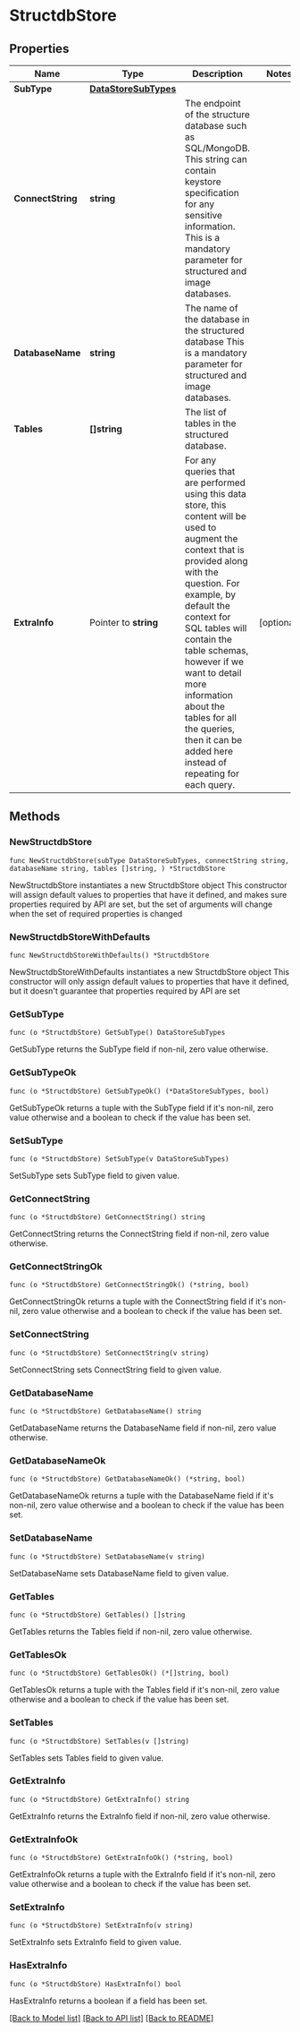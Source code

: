 # StructdbStore

## Properties

Name | Type | Description | Notes
------------ | ------------- | ------------- | -------------
**SubType** | [**DataStoreSubTypes**](DataStoreSubTypes.md) |  | 
**ConnectString** | **string** | The endpoint of the structure database such as SQL/MongoDB. This string can contain keystore specification for any sensitive information. This is a mandatory parameter for structured and image databases. | 
**DatabaseName** | **string** | The name of the database in the structured database This is a mandatory parameter for structured and image databases. | 
**Tables** | **[]string** | The list of tables in the structured database. | 
**ExtraInfo** | Pointer to **string** | For any queries that are performed using this data store, this content will be used to augment the context that is provided along with the question. For example, by default the context for SQL tables will contain the table schemas, however if we want to detail more information about the tables for all the queries, then it can be added here instead of repeating for each query. | [optional] 

## Methods

### NewStructdbStore

`func NewStructdbStore(subType DataStoreSubTypes, connectString string, databaseName string, tables []string, ) *StructdbStore`

NewStructdbStore instantiates a new StructdbStore object
This constructor will assign default values to properties that have it defined,
and makes sure properties required by API are set, but the set of arguments
will change when the set of required properties is changed

### NewStructdbStoreWithDefaults

`func NewStructdbStoreWithDefaults() *StructdbStore`

NewStructdbStoreWithDefaults instantiates a new StructdbStore object
This constructor will only assign default values to properties that have it defined,
but it doesn't guarantee that properties required by API are set

### GetSubType

`func (o *StructdbStore) GetSubType() DataStoreSubTypes`

GetSubType returns the SubType field if non-nil, zero value otherwise.

### GetSubTypeOk

`func (o *StructdbStore) GetSubTypeOk() (*DataStoreSubTypes, bool)`

GetSubTypeOk returns a tuple with the SubType field if it's non-nil, zero value otherwise
and a boolean to check if the value has been set.

### SetSubType

`func (o *StructdbStore) SetSubType(v DataStoreSubTypes)`

SetSubType sets SubType field to given value.


### GetConnectString

`func (o *StructdbStore) GetConnectString() string`

GetConnectString returns the ConnectString field if non-nil, zero value otherwise.

### GetConnectStringOk

`func (o *StructdbStore) GetConnectStringOk() (*string, bool)`

GetConnectStringOk returns a tuple with the ConnectString field if it's non-nil, zero value otherwise
and a boolean to check if the value has been set.

### SetConnectString

`func (o *StructdbStore) SetConnectString(v string)`

SetConnectString sets ConnectString field to given value.


### GetDatabaseName

`func (o *StructdbStore) GetDatabaseName() string`

GetDatabaseName returns the DatabaseName field if non-nil, zero value otherwise.

### GetDatabaseNameOk

`func (o *StructdbStore) GetDatabaseNameOk() (*string, bool)`

GetDatabaseNameOk returns a tuple with the DatabaseName field if it's non-nil, zero value otherwise
and a boolean to check if the value has been set.

### SetDatabaseName

`func (o *StructdbStore) SetDatabaseName(v string)`

SetDatabaseName sets DatabaseName field to given value.


### GetTables

`func (o *StructdbStore) GetTables() []string`

GetTables returns the Tables field if non-nil, zero value otherwise.

### GetTablesOk

`func (o *StructdbStore) GetTablesOk() (*[]string, bool)`

GetTablesOk returns a tuple with the Tables field if it's non-nil, zero value otherwise
and a boolean to check if the value has been set.

### SetTables

`func (o *StructdbStore) SetTables(v []string)`

SetTables sets Tables field to given value.


### GetExtraInfo

`func (o *StructdbStore) GetExtraInfo() string`

GetExtraInfo returns the ExtraInfo field if non-nil, zero value otherwise.

### GetExtraInfoOk

`func (o *StructdbStore) GetExtraInfoOk() (*string, bool)`

GetExtraInfoOk returns a tuple with the ExtraInfo field if it's non-nil, zero value otherwise
and a boolean to check if the value has been set.

### SetExtraInfo

`func (o *StructdbStore) SetExtraInfo(v string)`

SetExtraInfo sets ExtraInfo field to given value.

### HasExtraInfo

`func (o *StructdbStore) HasExtraInfo() bool`

HasExtraInfo returns a boolean if a field has been set.


[[Back to Model list]](../README.md#documentation-for-models) [[Back to API list]](../README.md#documentation-for-api-endpoints) [[Back to README]](../README.md)


